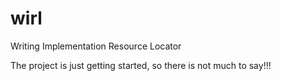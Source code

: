 wirl
====

Writing Implementation Resource Locator


The project is just getting started, so there is not much to say!!!
